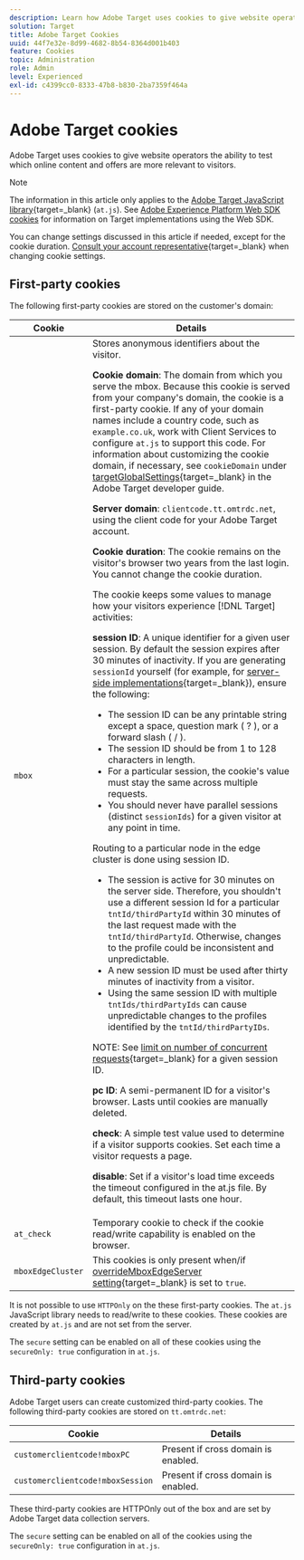 ```yaml
---
description: Learn how Adobe Target uses cookies to give website operators the ability to test which online content and offers are more relevant to visitors.
solution: Target
title: Adobe Target Cookies 
uuid: 44f7e32e-8d99-4682-8b54-8364d001b403
feature: Cookies
topic: Administration
role: Admin
level: Experienced
exl-id: c4399cc0-8333-47b8-b830-2ba7359f464a
---
```

# Adobe Target cookies

Adobe Target uses cookies to give website operators the ability to test which online content and offers are more relevant to visitors.

>[!NOTE]
>
>The information in this article only applies to the [Adobe Target JavaScript library](https://experienceleague.adobe.com/docs/target-dev/developer/client-side/at-js-implementation/functions-overview/targetglobalsettings.html){target=_blank} (`at.js`). See [Adobe Experience Platform Web SDK cookies](web-sdk.md) for information on Target implementations using the Web SDK.
>
>You can change settings discussed in this article if needed, except for the cookie duration. [Consult your account representative](https://experienceleague.adobe.com/docs/target/using/cmp-resources-and-contact-information.html){target=_blank} when changing cookie settings.

## First-party cookies

The following first-party cookies are stored on the customer's domain:

|Cookie|Details|
| --- | --- |
|`mbox`|Stores anonymous identifiers about the visitor.<P>**Cookie domain**: The domain from which you serve the mbox. Because this cookie is served from your company's domain, the cookie is a first-party cookie. If any of your domain names include a country code, such as `example.co.uk`, work with Client Services to configure `at.js` to support this code. For information about customizing the cookie domain, if necessary, see `cookieDomain` under [targetGlobalSettings](https://experienceleague.adobe.com/docs/target-dev/developer/client-side/at-js-implementation/functions-overview/targetglobalsettings.html){target=_blank} in the Adobe Target developer guide.<P>**Server domain**: `clientcode.tt.omtrdc.net`, using the client code for your Adobe Target account.<P>**Cookie duration**: The cookie remains on the visitor's browser two years from the last login. You cannot change the cookie duration.<P>The cookie keeps some values to manage how your visitors experience [!DNL Target] activities:<P>**session ID**: A unique identifier for a given user session. By default the session expires after 30 minutes of inactivity. If you are generating `sessionId` yourself (for example, for [server-side implementations](https://experienceleague.adobe.com/docs/target-dev/developer/server-side/server-side-overview.html){target=_blank}), ensure the following:<ul><li>The session ID can be any printable string except a space, question mark ( ? ), or a forward slash ( / ).</li><li>The session ID should be from 1 to 128 characters in length.</li><li>For a particular session, the cookie's value must stay the same across multiple requests.</li><li>You should never have parallel sessions (distinct `sessionIds`) for a given visitor at any point in time.</li></ul>Routing to a particular node in the edge cluster is done using session ID.<ul><li>The session is active for 30 minutes on the server side. Therefore, you shouldn't use a different session Id for a particular `tntId/thirdPartyId` within 30 minutes of the last request made with the `tntId/thirdPartyId`. Otherwise, changes to the profile could be inconsistent and unpredictable.</li><li>A new session ID must be used after thirty minutes of inactivity from a visitor.</li><li>Using the same session ID with multiple `tntIds/thirdPartyIds` can cause unpredictable changes to the profiles identified by the `tntId/thirdPartyIDs`.</li></ul>NOTE: See [limit on number of concurrent requests](https://experienceleague.adobe.com/docs/target/using/troubleshoot/target-limits.html#content-delivery){target=_blank} for a given session ID.<P>**pc ID**: A semi-permanent ID for a visitor's browser. Lasts until cookies are manually deleted.<P>**check**: A simple test value used to determine if a visitor supports cookies. Set each time a visitor requests a page.<P>**disable**: Set if a visitor's load time exceeds the timeout configured in the at.js file. By default, this timeout lasts one hour.|
|`at_check`|Temporary cookie to check if the cookie read/write capability is enabled on the browser.|
|`mboxEdgeCluster`|This cookies is only present when/if [overrideMboxEdgeServer setting](https://experienceleague.adobe.com/docs/target-dev/developer/client-side/at-js-implementation/functions-overview/targetglobalsettings.html){target=_blank} is set to `true`.|

It is not possible to use `HTTPOnly` on the these first-party cookies. The `at.js` JavaScript library needs to read/write to these cookies. These cookies are created by `at.js` and are not set from the server.

The `secure` setting can be enabled on all of these cookies using the `secureOnly: true` configuration in `at.js`.

## Third-party cookies

Adobe Target users can create customized third-party cookies. The following third-party cookies are stored on `tt.omtrdc.net`:

|Cookie|Details|
| --- | --- |
| `customerclientcode!mboxPC` | Present if cross domain is enabled. |
| `customerclientcode!mboxSession` | Present if cross domain is enabled. |

These third-party cookies are HTTPOnly out of the box and are set by Adobe Target data collection servers.

The `secure` setting can be enabled on all of the cookies using the `secureOnly: true` configuration in `at.js`.
